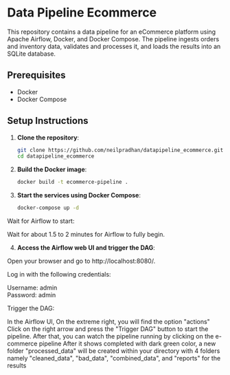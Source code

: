 # Data Pipeline Ecommerce

This repository contains a data pipeline for an eCommerce platform using Apache Airflow, Docker, and Docker Compose. The pipeline ingests orders and inventory data, validates and processes it, and loads the results into an SQLite database.


## Prerequisites

- Docker
- Docker Compose

## Setup Instructions

1. **Clone the repository**:

   ```sh
   git clone https://github.com/neilpradhan/datapipeline_ecommerce.git
   cd datapipeline_ecommerce


2. **Build the Docker image**:

   ```sh
   docker build -t ecommerce-pipeline .

3. **Start the services using Docker Compose**:

   ```sh
   docker-compose up -d


Wait for Airflow to start:

Wait for about 1.5 to 2 minutes for Airflow to fully begin.


4. **Access the Airflow web UI and trigger the DAG**:

Open your browser and go to http://localhost:8080/. 

Log in with the following credentials:

Username: admin\
Password: admin 


Trigger the DAG:

In the Airflow UI, On the extreme right, you will find the option "actions" Click on the right arrow
and press the "Trigger DAG" button to start the pipeline. After that, you can watch the pipeline running by clicking on the e-commerce pipeline
After it shows completed with dark green color, a new folder "processed_data" will be created within your directory with 4 folders namely  "cleaned_data", "bad_data", "combined_data", and "reports" for the results
